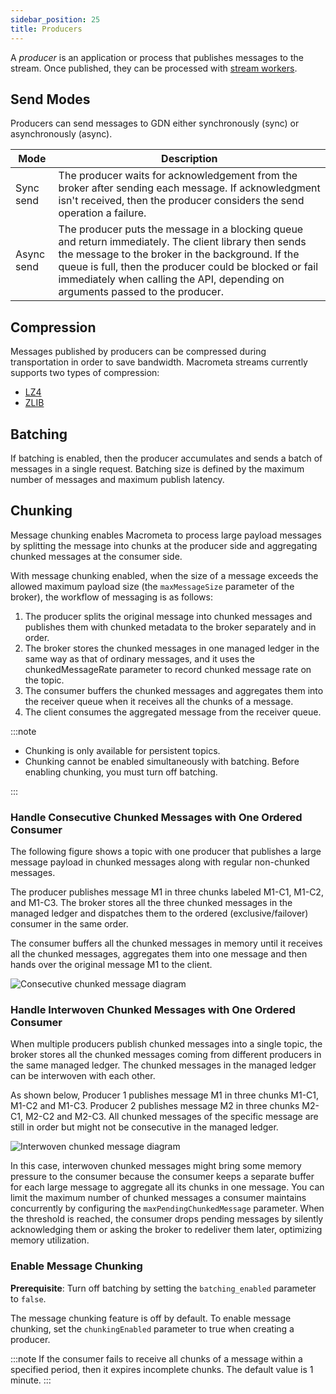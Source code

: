 ```yaml
---
sidebar_position: 25
title: Producers
---
```


A _producer_ is an application or process that publishes messages to the stream. Once published, they can be processed with [stream workers](../../cep/).

## Send Modes

Producers can send messages to GDN either synchronously (sync) or asynchronously (async).

| Mode       | Description  |
|-----------|---------------------|
| Sync send  | The producer waits for acknowledgement from the broker after sending each message. If acknowledgment isn't received, then the producer considers the send operation a failure. |
| Async send | The producer puts the message in a blocking queue and return immediately. The client library then sends the message to the broker in the background. If the queue is full, then the producer could be blocked or fail immediately when calling the API, depending on arguments passed to the producer. |

## Compression

Messages published by producers can be compressed during transportation in order to save bandwidth. Macrometa streams currently supports two types of compression:

- [LZ4](https://github.com/lz4/lz4)
- [ZLIB](https://zlib.net/)

## Batching

If batching is enabled, then the producer accumulates and sends a batch of messages in a single request. Batching size is defined by the maximum number of messages and maximum publish latency.

## Chunking

Message chunking enables Macrometa to process large payload messages by splitting the message into chunks at the producer side and aggregating chunked messages at the consumer side.

With message chunking enabled, when the size of a message exceeds the allowed maximum payload size (the `maxMessageSize` parameter of the broker), the workflow of messaging is as follows:

1. The producer splits the original message into chunked messages and publishes them with chunked metadata to the broker separately and in order.
2. The broker stores the chunked messages in one managed ledger in the same way as that of ordinary messages, and it uses the chunkedMessageRate parameter to record chunked message rate on the topic.
3. The consumer buffers the chunked messages and aggregates them into the receiver queue when it receives all the chunks of a message.
4. The client consumes the aggregated message from the receiver queue.

:::note

- Chunking is only available for persistent topics.
- Chunking cannot be enabled simultaneously with batching. Before enabling chunking, you must turn off batching.

:::

### Handle Consecutive Chunked Messages with One Ordered Consumer

The following figure shows a topic with one producer that publishes a large message payload in chunked messages along with regular non-chunked messages.

The producer publishes message M1 in three chunks labeled M1-C1, M1-C2, and M1-C3. The broker stores all the three chunked messages in the managed ledger and dispatches them to the ordered (exclusive/failover) consumer in the same order.

The consumer buffers all the chunked messages in memory until it receives all the chunked messages, aggregates them into one message and then hands over the original message M1 to the client.

![Consecutive chunked message diagram](/img/streams/chunking1.png)

### Handle Interwoven Chunked Messages with One Ordered Consumer

When multiple producers publish chunked messages into a single topic, the broker stores all the chunked messages coming from different producers in the same managed ledger. The chunked messages in the managed ledger can be interwoven with each other.

As shown below, Producer 1 publishes message M1 in three chunks M1-C1, M1-C2 and M1-C3. Producer 2 publishes message M2 in three chunks M2-C1, M2-C2 and M2-C3. All chunked messages of the specific message are still in order but might not be consecutive in the managed ledger.

![Interwoven chunked message diagram](/img/streams/chunking2.png)

In this case, interwoven chunked messages might bring some memory pressure to the consumer because the consumer keeps a separate buffer for each large message to aggregate all its chunks in one message. You can limit the maximum number of chunked messages a consumer maintains concurrently by configuring the `maxPendingChunkedMessage` parameter. When the threshold is reached, the consumer drops pending messages by silently acknowledging them or asking the broker to redeliver them later, optimizing memory utilization.

### Enable Message Chunking

**Prerequisite**: Turn off batching by setting the `batching_enabled` parameter to `false`.

The message chunking feature is off by default. To enable message chunking, set the `chunkingEnabled` parameter to true when creating a producer.

:::note
If the consumer fails to receive all chunks of a message within a specified period, then it expires incomplete chunks. The default value is 1 minute.
:::
